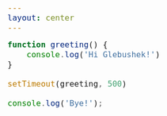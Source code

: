 ```yaml
---
layout: center
---
```


```js {all|5|all}
function greeting() {
    console.log('Hi Glebushek!')
}

setTimeout(greeting, 500)

console.log('Bye!');
```

<style>
code {
    font-size: 16px ;
}
</style>
